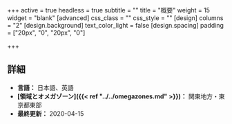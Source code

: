 +++
active = true
headless = true
subtitle = ""
title = "概要"
weight = 15
widget = "blank"
[advanced]
css_class = ""
css_style = ""
[design]
columns = "2"
[design.background]
text_color_light = false
[design.spacing]
padding = ["20px", "0", "20px", "0"]

+++


## 詳細

* **言語：** 日本語、英語
* **[領域とオメガゾーン]({{< ref "../../omegazones.md" >}})：** 関東地方・東京都東部
* **最終更新：** 2020-04-15
